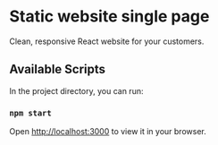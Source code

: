 # Static website single page

Clean, responsive React website for your customers.

## Available Scripts

In the project directory, you can run:

### `npm start`

Open [http://localhost:3000](http://localhost:3000) to view it in your browser.
